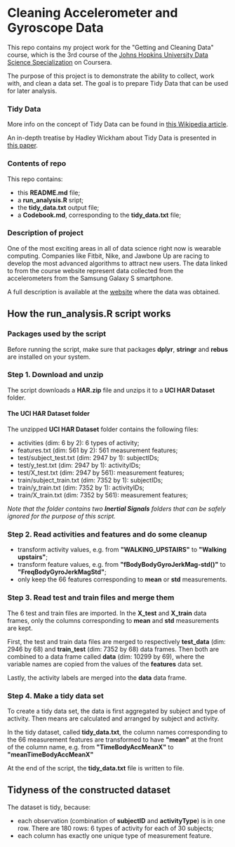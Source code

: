 # Cleaning Accelerometer and Gyroscope Data

This repo contains my project work for the "Getting and Cleaning Data" course, which is the 3rd course of the [Johns Hopkins University Data Science Specialization](https://www.coursera.org/specializations/jhu-data-science) on Coursera.

The purpose of this project is to demonstrate the ability to collect, work with, and clean a data set. The goal is to prepare Tidy Data that can be used for later analysis.

### Tidy Data ###

More info on the concept of Tidy Data can be found in [this Wikipedia article](https://en.wikipedia.org/wiki/Tidy_data).

An in-depth treatise by Hadley Wickham about Tidy Data is presented in [this paper](http://vita.had.co.nz/papers/tidy-data.pdf).

### Contents of repo ###

This repo contains:

* this **README.md** file;
* a **run_analysis.R** sript;
* the **tidy_data.txt** output file;
* a **Codebook.md**, corresponding to the **tidy_data.txt** file;

### Description of project ###

One of the most exciting areas in all of data science right now is wearable computing. Companies like Fitbit, Nike, and Jawbone Up are racing to develop the most advanced algorithms to attract new users. The data linked to from the course website represent data collected from the accelerometers from the Samsung Galaxy S smartphone.

A full description is available at the [website](http://archive.ics.uci.edu/ml/datasets/Human+Activity+Recognition+Using+Smartphones) where the data was obtained.

## How the run_analysis.R script works ##

### Packages used by the script ###

Before running the script, make sure that packages **dplyr**, **stringr** and **rebus** are installed on your system.

### Step 1. Download and unzip ###

The script downloads a **HAR.zip** file and unzips it to a **UCI HAR Dataset** folder.

#### The **UCI HAR Dataset** folder ####

The unzipped **UCI HAR Dataset** folder contains the following files:

* activities (dim: 6 by 2): 6 types of activity;
* features.txt (dim: 561 by 2): 561 measurement features;
* test/subject_test.txt (dim: 2947 by 1): subjectIDs;
* test/y_test.txt (dim: 2947 by 1): activityIDs;
* test/X_test.txt (dim: 2947 by 561): measurement features; 
* train/subject_train.txt (dim: 7352 by 1): subjectIDs;
* train/y_train.txt (dim: 7352 by 1): activityIDs;
* train/X_train.txt (dim: 7352 by 561): measurement features; 

*Note that the folder contains two **Inertial Signals** folders that can be safely ignored for the purpose of this script.*

### Step 2. Read activities and features and do some cleanup ###

* transform activity values, e.g. from **"WALKING_UPSTAIRS"** to **"Walking upstairs"**;
* transform feature values, e.g. from **"fBodyBodyGyroJerkMag-std()"** to **"FreqBodyGyroJerkMagStd"**;
* only keep the 66 features corresponding to **mean** or **std** measurements.

### Step 3. Read test and train files and merge them ###

The 6 test and train files are imported. In the **X_test** and **X_train** data frames, only the columns corresponding to **mean** and **std** measurements are kept.

First, the test and train data files are merged to respectively **test_data** (dim: 2946 by 68) and **train_test** (dim: 7352 by 68) data frames.
Then both are combined to a data frame called **data** (dim: 10299 by 69), where the variable names are copied from the values of the **features** data set.

Lastly, the activity labels are merged into the **data** data frame.

### Step 4. Make a tidy data set ###

To create a tidy data set, the data is first aggregated by subject and type of activity. Then means are calculated and arranged by subject and activity.

In the tidy dataset, called **tidy_data.txt**, the column names corresponding to the 66 measurement features are transformed to have **"mean"** at the front of the column name, e.g. from **"TimeBodyAccMeanX"** to **"meanTimeBodyAccMeanX"**

At the end of the script, the **tidy_data.txt** file is written to file.

## Tidyness of the constructed dataset ##

The dataset is tidy, because:

* each observation (combination of **subjectID** and **activityType**) is in one row. There are 180 rows: 6 types of activity for each of 30 subjects;
* each column has exactly one unique type of measurement feature.
